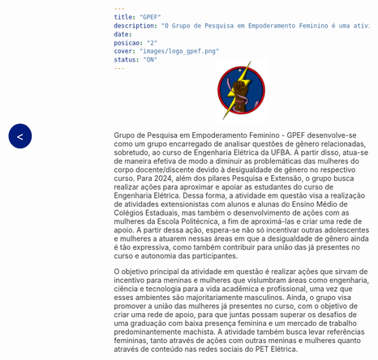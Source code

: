 ```yaml
---
title: "GPEF"
description: "O Grupo de Pesquisa em Empoderamento Feminino é uma atividade que trata sobre questões de gênero e avalia a baixa participação de mulheres nos cursos de graduação da área de exatas."
date:
posicao: "2"
cover: "images/logo_gpef.png"
status: "ON"
---
```

<!-- imagem da atividade-->
<div style="text-align: center; margin-top: -40px;"> <!-- Reduzindo a margem superior -->
  <img src="/atividades/GPEF/images/logo_gpef_sem_borda.png" alt="Imagem Centralizada" style="width: 20%; height: auto;">
</div>
<!--Botão para voltar para a página anterior-->
<a href="javascript:history.back()" style="position: fixed; center: 20px; left: 20px; background-color: #001D7E; color: white; padding: 10px 15px; border-radius: 50%; text-decoration: none; font-size: 24px; z-index: 1000;">&lt;</a>

<!--  o conterúdo começa a partir daqui -->
<p style="color: #333;">
  Grupo de Pesquisa em Empoderamento Feminino - GPEF desenvolve-se como um grupo
  encarregado de analisar questões de gênero relacionadas, sobretudo, ao curso de Engenharia
  Elétrica da UFBA. A partir disso, atua-se de maneira efetiva de modo a diminuir as problemáticas
  das mulheres do corpo docente/discente devido à desigualdade de gênero no respectivo curso. Para
  2024, além dos pilares Pesquisa e Extensão, o grupo busca realizar ações para aproximar e apoiar as
  estudantes do curso de Engenharia Elétrica. Dessa forma, a atividade em questão visa a realização
  de atividades extensionistas com alunos e alunas do Ensino Médio de Colégios Estaduais, mas
  também o desenvolvimento de ações com as mulheres da Escola Politécnica, a fim de aproximá-las e
  criar uma rede de apoio. A partir dessa ação, espera-se não só incentivar outras adolescentes e
  mulheres a atuarem nessas áreas em que a desigualdade de gênero ainda é tão expressiva, como
  também contribuir para união das já presentes no curso e autonomia das participantes.
</p>
<p style="color: #333;">
  O objetivo principal da atividade em questão é realizar ações que sirvam de incentivo para meninas
  e mulheres que vislumbram áreas como engenharia, ciência e tecnologia para a vida acadêmica e
  profissional, uma vez que esses ambientes são majoritariamente masculinos. Ainda, o grupo visa
  promover a união das mulheres já presentes no curso, com o objetivo de criar uma rede de apoio,
  para que juntas possam superar os desafios de uma graduação com baixa presença feminina e um
  mercado de trabalho predominantemente machista. A atividade também busca levar referências
  femininas, tanto através de ações com outras meninas e mulheres quanto através de conteúdo nas
  redes sociais do PET Elétrica.
</p><br><br>